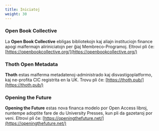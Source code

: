 ```yaml
---
title: Iniciatoj
weight: 30
---
```


### Open Book Collective

La **Open Book Collective** ebligas bibliotekojn kaj aliajn instituciojn finance apogi malfermajn aliriniciatojn per ĝiaj Membreco-Programoj. Eltrovi pli ĉe: [https://openbookcollective.org/](https://openbookcollective.org/)

### Thoth Open Metadata

**Thoth** estas malferma metadatenoj-administrado kaj disvastigoplatformo, kaj ne-profita CIC registrita en la UK. Trovu pli ĉe: [https://thoth.pub/](https://thoth.pub/)

### Opening the Future

**Opening the Future** estas nova financa modelo por Open Access libroj, nuntempe adoptite fare de du University Presses, kun pli da gazetaroj por veni. Eltrovi pli ĉe: [https://openingthefuture.net/](https://openingthefuture.net/)